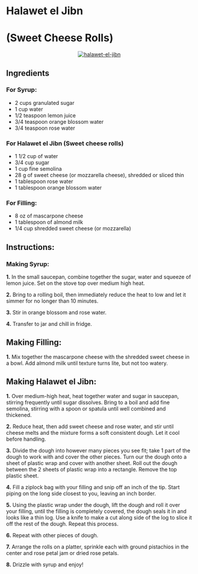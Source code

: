 # Halawet el Jibn
# (Sweet Cheese Rolls)
<center><a href="https://ibb.co/yVyj4Ms"><img src="https://i.ibb.co/cxFnYpT/halawet-el-jibn.jpg" alt="halawet-el-jibn" border="0"></a></center>

## Ingredients

### For Syrup:
- 2 cups granulated sugar
- 1 cup water
- 1/2 teaspoon lemon juice
- 3/4 teaspoon orange blossom water
- 3/4 teaspoon rose water

### For Halawet el Jibn (Sweet cheese rolls)
- 1 1/2 cup of water
- 3/4 cup sugar
- 1 cup fine semolina
- 28 g of sweet cheese (or mozzarella cheese), shredded or sliced thin
- 1 tablespoon rose water
- 1 tablespoon orange blossom water
        
### For Filling:
- 8 oz of mascarpone cheese
- 1 tablespoon of almond milk
- 1/4 cup shredded sweet cheese (or mozzarella)

## Instructions:
### Making Syrup:
**1.** In the small saucepan, combine together the sugar, water and squeeze of lemon juice. Set on the stove top over medium high heat.
        
**2.** Bring to a rolling boil, then immediately reduce the heat to low and let it simmer for no longer than 10 minutes.
        
**3.** Stir in orange blossom and rose water.
        
**4.** Transfer to jar and chill in fridge.
        
## Making Filling:
**1.** Mix together the mascarpone cheese with the shredded sweet cheese in a bowl. Add almond milk until texture turns lite, but not too watery.

## Making Halawet el Jibn:
**1.** Over medium-high heat, heat together water and sugar in saucepan, stirring frequently until sugar dissolves. Bring to a boil and add fine semolina, stirring with a spoon or spatula until well combined and thickened.
        
**2.** Reduce heat, then add sweet cheese and rose water, and stir until cheese melts and the mixture forms a soft consistent dough. Let it cool before handling. 
        
**3.** Divide the dough into however many pieces you see fit; take 1 part of the dough to work with and cover the other pieces. Turn our the dough onto a sheet of plastic wrap and cover with another sheet. Roll out the dough between the 2 sheets of plastic wrap into a rectangle. Remove the top plastic sheet.
        
**4.** Fill a ziplock bag with your filling and snip off an inch of the tip. Start piping on the long side closest to you, leaving an inch border.
        
**5.** Using the plastic wrap under the dough, lift the dough and roll it over your filling, until the filling is completely covered, the dough seals it in and looks like a thin log. Use a knife to make a cut along side of the log to slice it off the rest of the dough. Repeat this process.
        
**6.** Repeat with other pieces of dough.
        
**7.** Arrange the rolls on a platter, sprinkle each with ground pistachios in the center and rose petal jam or dried rose petals.
        
**8.** Drizzle with syrup and enjoy!    
